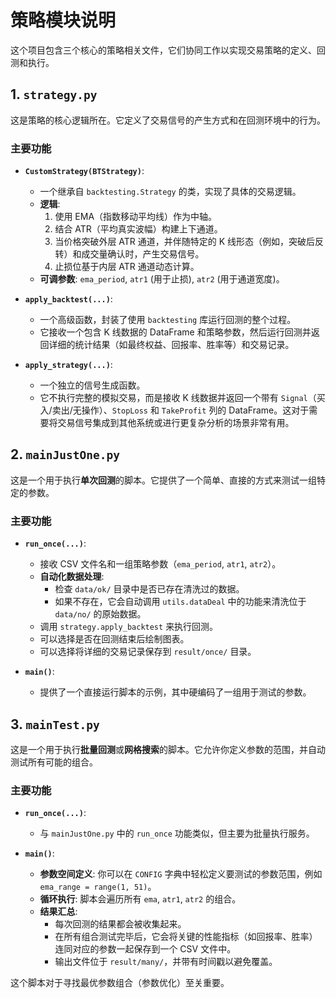# 策略模块说明

这个项目包含三个核心的策略相关文件，它们协同工作以实现交易策略的定义、回测和执行。

## 1. `strategy.py`

这是策略的核心逻辑所在。它定义了交易信号的产生方式和在回测环境中的行为。

### 主要功能

-   **`CustomStrategy(BTStrategy)`**:
    -   一个继承自 `backtesting.Strategy` 的类，实现了具体的交易逻辑。
    -   **逻辑**:
        1.  使用 EMA（指数移动平均线）作为中轴。
        2.  结合 ATR（平均真实波幅）构建上下通道。
        3.  当价格突破外层 ATR 通道，并伴随特定的 K 线形态（例如，突破后反转）和成交量确认时，产生交易信号。
        4.  止损位基于内层 ATR 通道动态计算。
    -   **可调参数**: `ema_period`, `atr1` (用于止损), `atr2` (用于通道宽度)。

-   **`apply_backtest(...)`**:
    -   一个高级函数，封装了使用 `backtesting` 库运行回测的整个过程。
    -   它接收一个包含 K 线数据的 DataFrame 和策略参数，然后运行回测并返回详细的统计结果（如最终权益、回报率、胜率等）和交易记录。

-   **`apply_strategy(...)`**:
    -   一个独立的信号生成函数。
    -   它不执行完整的模拟交易，而是接收 K 线数据并返回一个带有 `Signal`（买入/卖出/无操作）、`StopLoss` 和 `TakeProfit` 列的 DataFrame。这对于需要将交易信号集成到其他系统或进行更复杂分析的场景非常有用。

## 2. `mainJustOne.py`

这是一个用于执行**单次回测**的脚本。它提供了一个简单、直接的方式来测试一组特定的参数。

### 主要功能

-   **`run_once(...)`**:
    -   接收 CSV 文件名和一组策略参数（`ema_period`, `atr1`, `atr2`）。
    -   **自动化数据处理**:
        -   检查 `data/ok/` 目录中是否已存在清洗过的数据。
        -   如果不存在，它会自动调用 `utils.dataDeal` 中的功能来清洗位于 `data/no/` 的原始数据。
    -   调用 `strategy.apply_backtest` 来执行回测。
    -   可以选择是否在回测结束后绘制图表。
    -   可以选择将详细的交易记录保存到 `result/once/` 目录。

-   **`main()`**:
    -   提供了一个直接运行脚本的示例，其中硬编码了一组用于测试的参数。

## 3. `mainTest.py`

这是一个用于执行**批量回测**或**网格搜索**的脚本。它允许你定义参数的范围，并自动测试所有可能的组合。

### 主要功能

-   **`run_once(...)`**:
    -   与 `mainJustOne.py` 中的 `run_once` 功能类似，但主要为批量执行服务。

-   **`main()`**:
    -   **参数空间定义**: 你可以在 `CONFIG` 字典中轻松定义要测试的参数范围，例如 `ema_range = range(1, 51)`。
    -   **循环执行**: 脚本会遍历所有 `ema`, `atr1`, `atr2` 的组合。
    -   **结果汇总**:
        -   每次回测的结果都会被收集起来。
        -   在所有组合测试完毕后，它会将关键的性能指标（如回报率、胜率）连同对应的参数一起保存到一个 CSV 文件中。
        -   输出文件位于 `result/many/`，并带有时间戳以避免覆盖。

这个脚本对于寻找最优参数组合（参数优化）至关重要。
